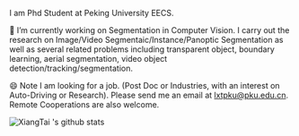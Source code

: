 <!--### Hi there 👋





**lxtGH/lxtGH** is a ✨ _special_ ✨ repository because its `README.md` (this file) appears on your GitHub profile.

Here are some ideas to get you started:

- 🔭 I’m currently working on ...
- 🌱 I’m currently learning ...
- 👯 I’m looking to collaborate on ...
- 🤔 I’m looking for help with ...
- 💬 Ask me about ...
- 📫 How to reach me: ...
- 😄 Pronouns: ...
- ⚡ Fun fact: ...
-->

I am Phd Student at Peking University EECS. 

🔭 I’m currently working on Segmentation in Computer Vision. I carry out the research on Image/Video Segmentaic/Instance/Panoptic Segmentation as well as several related problems including transparent object, boundary learning, aerial segmentation, video object detection/tracking/segmentation. 

😄 Note I am looking for a job. (Post Doc or Industries, with an interest on Auto-Driving or Research). 
Please send me an email at lxtpku@pku.edu.cn. Remote Cooperations are also welcome. 

![XiangTai 's github stats](https://github-readme-stats.vercel.app/api?username=lxtGH&show_icons=true)
